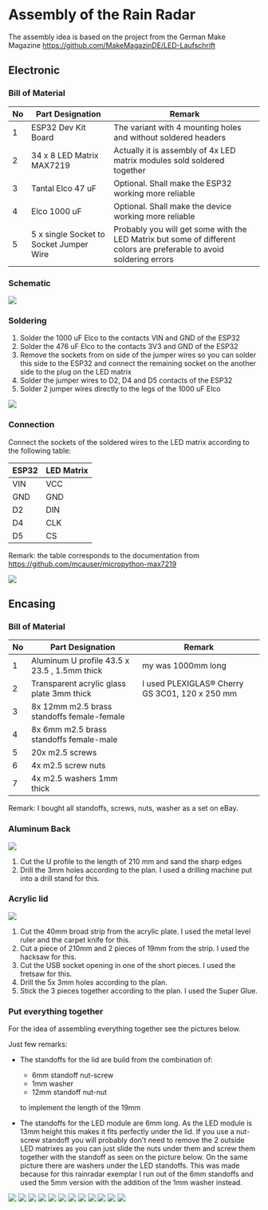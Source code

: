 # Assembly of the Rain Radar

The assembly idea is based on the project from the German Make Magazine https://github.com/MakeMagazinDE/LED-Laufschrift

## Electronic

### Bill of Material

| No | Part Designation | Remark |
|----|------------------|--------|
| 1 | ESP32 Dev Kit Board | The variant with 4 mounting holes and without soldered headers |
| 2 | 34 x 8 LED Matrix MAX7219 | Actually it is assembly of 4x LED matrix modules sold soldered together |
| 3 | Tantal Elco 47 uF | Optional. Shall make the ESP32 working more reliable |
| 4 | Elco 1000 uF | Optional. Shall make the device working more reliable |
| 5 | 5 x single Socket to Socket Jumper Wire | Probably you will get some with the LED Matrix but some of different colors are preferable to avoid soldering errors |

### Schematic

![](schematic.jpg)

### Soldering

1. Solder the 1000 uF Elco to the contacts VIN and GND of the ESP32
2. Solder the 476 uF Elco to the contacts 3V3 and GND of the ESP32
3. Remove the sockets from on side of the jumper wires so you can solder this side to the ESP32 and connect the remaining socket on the another side to the plug on the LED matrix
4. Solder the jumper wires to D2, D4 and D5 contacts of the ESP32
5. Solder 2 jumper wires directly to the legs of the 1000 uF Elco

![](assembly_01.jpg)

### Connection

Connect the sockets of the soldered wires to the LED matrix according to the following table:

| ESP32 | LED Matrix |
|-------|------------|
| VIN |	VCC |
| GND |	GND |
| D2 | DIN |
| D4 | CLK |
| D5 | CS |

Remark: the table corresponds to the documentation from https://github.com/mcauser/micropython-max7219

![](assembly_02.jpg)

## Encasing

### Bill of Material

| No | Part Designation | Remark |
|----|------------------|--------|
| 1 | Aluminum U profile 43.5 x 23.5 , 1.5mm thick | my was 1000mm long |
| 2 | Transparent acrylic glass plate 3mm thick | I used PLEXIGLAS® Cherry GS 3C01,  120 x 250 mm  |
| 3 | 8x 12mm m2.5 brass standoffs female-female | |
| 4 | 8x 6mm m2.5 brass standoffs female-male | |
| 5 | 20x m2.5 screws | |
| 6 | 4x m2.5 screw nuts | |
| 7 | 4x m2.5 washers 1mm thick | |

Remark: I bought all standoffs, screws, nuts, washer as a set on eBay.

### Aluminum Back

![](casing.png)

1. Cut the U profile to the length of 210 mm and sand the sharp edges
2. Drill the 3mm holes according to the plan. I used a drilling machine put into a drill stand for this.


### Acrylic lid

![](lid.png)

1. Cut the 40mm broad strip from the acrylic plate. I used the metal level ruler and the carpet knife for this.
2. Cut a piece of 210mm and 2 pieces of 19mm from the strip. I used the hacksaw for this.
3. Cut the USB socket opening in one of the short pieces. I used the fretsaw for this.
4. Drill the 5x 3mm holes according to the plan.
5. Stick the 3 pieces together according to the plan. I used the Super Glue.

### Put everything together 

For the idea of assembling everything together see the pictures below.

Just few remarks:
- The standoffs for the lid are build from the combination of:
  - 6mm standoff nut-screw
  - 1mm washer
  - 12mm standoff nut-nut
 
  to implement the length of the 19mm 
- The standoffs for the LED module are 6mm long. As the LED module is 13mm height this makes it fits perfectly under the lid. If you use a nut-screw standoff you will probably don't need to remove the 2 outside LED matrixes as you can just slide the nuts under them and screw them together with the standoff as seen on the picture below. On the same picture there are washers under the LED standoffs. This was made because for this rainradar exemplar I run out of the 6mm standoffs and used the 5mm version with the addition of the 1mm washer instead.

![](assembly_03.jpg)
![](assembly_04.jpg)
![](assembly_05.jpg)
![](assembly_06.jpg)
![](assembly_07.jpg)
![](assembly_08.jpg)
![](assembly_09.jpg)
![](assembly_10.jpg)
![](assembly_11.jpg)
![](assembly_12.jpg)
![](assembly_13.jpg)
![](exploded_view.png)
